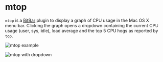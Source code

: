 # mtop

`mtop` is a [BitBar](https://getbitbar.com/) plugin to display a graph of CPU
usage in the Mac OS X menu bar. Clicking the graph opens a dropdown containing
the current CPU usage (user, sys, idle), load average and the top 5 CPU hogs
as reported by `top`.

![mtop example](https://raw.github.com/ganeshv/mtop/master/screenshots/mtop1.png)

![mtop with dropdown](https://raw.github.com/ganeshv/mtop/master/screenshots/mtop2.png)
